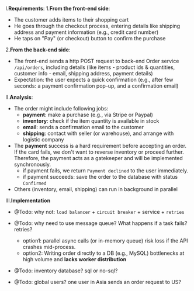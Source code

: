 I.**Requirements**:
1.**From the front-end side**:
- The customer adds items to their shopping cart
- He goes through the checkout process, entering details like shipping address and payment information (e.g., credit card number)
- He taps on "Pay" (or checkout) button to confirm the purchase

2.**From the back-end side**:
- The front-end sends a http POST request to back-end Order service `/api/orders`, including details (like items - product ids & quantities, customer info - email, shipping address, payment details)
- Expectation: the user expects a quick confirmation (e.g., after few seconds: a payment confirmation pop-up, and a confirmation email)

II.**Analysis**:
- The order might include following jobs:
  - **payment**: make a purchase (e.g., via Stripe or Paypal)
  - **inventory**: check if the item quantity is available in stock
  - **email**: sends a confirmation email to the customer
  - **shipping**: contact with seller (or warehouse), and arrange with logistic company
- The **payment** success is a hard requirement before accepting an order. If the card fails, we don't want to reverse inventory or proceed further. Therefore, the payment acts as a gatekeeper and will be implemented synchronously.
  - if payment fails, we return `Payment declined` to the user immediately.
  - if payment succeeds: save the order to the database with status `Confirmed`
- Others (inventory, email, shipping) can run in background in parallel

III.**Implementation**
- @Todo: why not: `load balancer` + `circuit breaker` + service + `retries`
- @Todo: why need to use message queue? What happens if a task fails? retries?
  - option1: parallel async calls (or in-memory queue) risk loss if the API crashes mid-process.
  - option2: Writing order directly to a DB (e.g., MySQL) bottlenecks at high volume and **lacks worker distribution**

- @Todo: inventory database? sql or no-sql?
- @Todo: global users? one user in Asia sends an order request to US?
